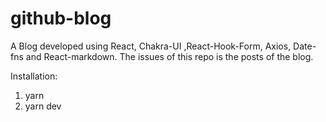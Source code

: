 # github-blog
A Blog developed using React, Chakra-UI ,React-Hook-Form, Axios, Date-fns and React-markdown.
The issues of this repo is the posts of the blog.

Installation:
1. yarn
2. yarn dev
